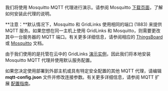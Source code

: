 我们将使用 Mosquitto MQTT 代理进行演示。请参阅 Mosquitto [下载页面](https://mosquitto.org/download/)，了解如何安装此代理的说明。

**注意：**默认情况下，Mosquitto 和 GridLinks 使用相同的端口 (1883) 来提供 MQTT 服务。如果您想在同一主机上使用 GridLinks 和 Mosquitto，则需要更改其中一台服务器的 MQTT 端口。有关更多详细信息，请参阅相应的 [ThingsBoard](/docs/user-guide/install/config/) 或 [Mosquitto](https://mosquitto.org/man/mosquitto-conf-5.html) 文档。

由于我们使用的是托管在云中的 GridLinks [演示实例](https://gridlinks.codingas.com/signup)，因此我们将本地安装 Mosquitto MQTT 代理并使用默认服务配置。

如果您决定使用部署到外部主机或具有特定安全配置的其他 MQTT 代理，请编辑 **mqtt-config.json** 文件并修改连接参数。有关更多详细信息，请参阅 MQTT 扩展 [配置指南](/docs/iot-gateway/mqtt/)。